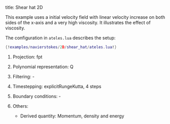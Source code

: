 title: Shear hat 2D

This example uses a initial velocity field with linear velocity increase on
both sides of the x-axis and a very high viscosity.
It illustrates the effect of viscosity.

The configuration in `ateles.lua` describes the setup:

```lua
{!examples/navierstokes/2D/shear_hat/ateles.lua!}
```

1. Projection: fpt

2. Polynomial representation: Q

3. Filtering: -

4. Timestepping: explicitRungeKutta, 4 steps

5. Boundary conditions: -

6. Others: 
   - Derived quantity: Momentum, density and energy

